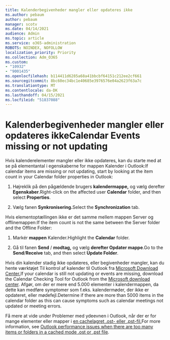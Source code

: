 ```yaml
---
title: Kalenderbegivenheder mangler eller opdateres ikke
ms.author: pebaum
author: pebaum
manager: scotv
ms.date: 04/14/2021
audience: Admin
ms.topic: article
ms.service: o365-administration
ROBOTS: NOINDEX, NOFOLLOW
localization_priority: Priority
ms.collection: Adm_O365
ms.custom:
- "10932"
- "9001435"
ms.openlocfilehash: b114411d6285a68a41bbcbf64151c212ee2cf661
ms.sourcegitcommit: 8bc60ec34bc1e40685e3976576e04a2623f63a7c
ms.translationtype: MT
ms.contentlocale: da-DK
ms.lasthandoff: 04/15/2021
ms.locfileid: "51837088"
---
```

# <a name="calendar-events-missing-or-not-updating"></a><span data-ttu-id="1a12e-102">Kalenderbegivenheder mangler eller opdateres ikke</span><span class="sxs-lookup"><span data-stu-id="1a12e-102">Calendar Events missing or not updating</span></span>

<span data-ttu-id="1a12e-103">Hvis kalenderelementer mangler eller ikke opdateres, kan du starte med at se på elementantal i egenskaberne for mappen Kalender i Outlook:</span><span class="sxs-lookup"><span data-stu-id="1a12e-103">If calendar items are missing or not updating, start by looking at the item count in your Calendar folder properties in Outlook:</span></span> 

1. <span data-ttu-id="1a12e-104">Højreklik på den pågældende brugers **kalendermappe,** og vælg derefter **Egenskaber**.</span><span class="sxs-lookup"><span data-stu-id="1a12e-104">Right-click on the affected user **Calendar** folder, and then select **Properties**.</span></span>

1. <span data-ttu-id="1a12e-105">Vælg fanen **Synkronisering.**</span><span class="sxs-lookup"><span data-stu-id="1a12e-105">Select the **Synchronization** tab.</span></span>

<span data-ttu-id="1a12e-106">Hvis elementoptællingen ikke er det samme mellem mappen Server og offlinemappen:</span><span class="sxs-lookup"><span data-stu-id="1a12e-106">If the item count is not the same between the Server folder and the Offline Folder:</span></span>

1.  <span data-ttu-id="1a12e-107">Markér **mappen** Kalender.</span><span class="sxs-lookup"><span data-stu-id="1a12e-107">Highlight the **Calendar** folder.</span></span>

1.  <span data-ttu-id="1a12e-108">Gå til fanen **Send** / **modtag,** og vælg **derefter Opdater mappe**.</span><span class="sxs-lookup"><span data-stu-id="1a12e-108">Go to the **Send**/**Receive** tab, and then select **Update Folder**.</span></span>

<span data-ttu-id="1a12e-109">Hvis din kalender stadig ikke opdateres, eller begivenheder mangler, kan du hente værktøjet Til kontrol af kalender til Outlook fra [Microsoft Download Center.](https://www.microsoft.com/download/details.aspx?id=28786)</span><span class="sxs-lookup"><span data-stu-id="1a12e-109">If your calendar is still not updating or events are missing, download the Calendar Checking Tool for Outlook from the [Microsoft download center](https://www.microsoft.com/download/details.aspx?id=28786).</span></span> <span data-ttu-id="1a12e-110">Afgør, om der er mere end 5.000 elementer i kalendermappen, da dette kan medføre symptomer som f.eks. kalendermøder, der ikke er opdateret, eller mødefejl.</span><span class="sxs-lookup"><span data-stu-id="1a12e-110">Determine if there are more than 5000 items in the calendar folder as this can cause symptoms such as calendar meetings not updated or meeting errors.</span></span> 

<span data-ttu-id="1a12e-111">Få mere at vide under Problemer med ydeevnen i Outlook, når der er for mange elementer eller mapper i [en cachelagret .ost- eller .pst-fil.](https://docs.microsoft.com/outlook/troubleshoot/performance/performance-issues-if-too-many-items-or-folders)</span><span class="sxs-lookup"><span data-stu-id="1a12e-111">For more information, see [Outlook performance issues when there are too many items or folders in a cached mode .ost or .pst file](https://docs.microsoft.com/outlook/troubleshoot/performance/performance-issues-if-too-many-items-or-folders).</span></span>